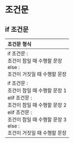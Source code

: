 # 조건문    
## if 조건문     
| 조건문 형식 |           
| :--- |              
| if 조건문 : <br>      조건이 참일 때 수행할 문장<br> else : <br>      조건이 거짓일 때 수행할 문장 |       
| if 조건문 : <br>      조건이 참일 때 수행할 문장 1 <br> elif 조건문 : <br>        조건이 참일 때 수행할 문장 2 <br> elif 조건문 : <br>        조건이 참일 때 수행할 문장 3 <br> else : <br>       조건이 거짓일 때 수행할 문장 |    
